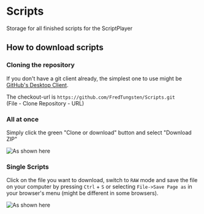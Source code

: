 # Scripts
Storage for all finished scripts for the ScriptPlayer

## How to download scripts

### Cloning the repository

If you don't have a git client already, the simplest one to use might be [GitHub's Desktop Client](https://desktop.github.com/).  

The checkout-url is `https://github.com/FredTungsten/Scripts.git`  
(File - Clone Repository - URL)

### All at once

Simply click the green "Clone or download" button and select "Download ZIP"

![As shown here](https://raw.githubusercontent.com/FredTungsten/ScriptPlayer/master/Assets/DownloadAll.jpg)

### Single Scripts

Click on the file you want to download, switch to `RAW` mode and save the file on your computer by pressing ``Ctrl`` + ``S`` or selecting ``File->Save Page as`` in your browser's menu (might be different in some browsers).

![As shown here](https://raw.githubusercontent.com/FredTungsten/ScriptPlayer/master/Assets/SelectRaw.jpg)
